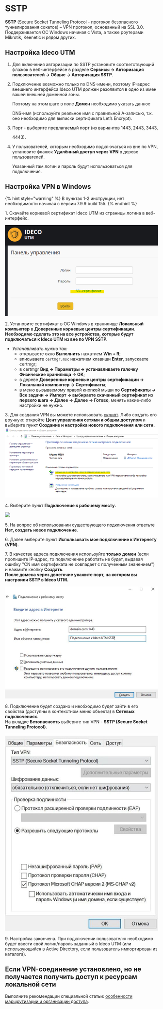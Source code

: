 # SSTP

**SSTP** (Secure Socket Tunneling Protocol - протокол безопасного туннелирования сокетов) – VPN протокол, основанный на SSL 3.0. Поддерживается ОС Windows начиная с Vista, а также роутерами Mikrotik, Keenetic и рядом других.

## Настройка Ideco UTM

1. Для включения авторизации по SSTP установите соответствующий флажок в веб-интерфейсе в разделе **Сервисы -> Авторизация пользователей -> Общие -> Авторизация SSTP**.
2.  Подключение возможно только по DNS-имени, поэтому IP-адрес внешнего интерфейса Ideco UTM должен резолвится в одно из имен вашей внешней доменной зоны. &#x20;

    Поэтому на этом шаге в поле **Домен** необходимо указать данное

    DNS-имя (используйте реальное имя с правильной А-записью, т.к. оно необходимо для выписки сертификата Let’s Encrypt).
3.  Порт - выберите предлагаемый порт (из вариантов 1443, 2443, 3443,

    4443\).
4.  У пользователей, которым необходимо подключаться из вне по VPN, установите флажок **Удалённый доступ через VPN** в дереве пользователей. &#x20;

    Указанный там логин и пароль будут использоваться для подключения.

## Настройка VPN в Windows

{% hint style="warning" %}
В пунктах 1-2 инструкции, нет необходимости начиная с версии 7.9.9 build 155.
{% endhint %}

1\. Скачайте корневой сертификат Ideco UTM из страницы логина в веб-интерфейс.

![](../../../../.gitbook/assets/11239500.png)

2\. Установите сертификат в ОС Windows в хранилище **Локальный компьютер** в **Доверенные корневые центры сертификации**.\
**Необходимо сделать это на все устройства, которые будут подключаться к Ideco UTM из вне по VPN SSTP**_._

* _Устанавливать нужно так:_ &#x20;
  * открываете окно **Выполнить** нажатием **Win + R**; &#x20;
  * вписываете `certmgr.msc` нажатием клавиши **Enter**, запускаете certmgr; &#x20;
  * в certmgr **Вид -> Параметры -> устанавливаете галочку Физические хранилища -> OK**; &#x20;
  * в дереве **Доверенные корневые центры сертификации -> Локальный компьютер -> Сертификаты**; &#x20;
  * в меню вызываемому правой кнопкой мыши по **Сертификаты -> Все задачи -> Импорт -> выбираете скачанный сертификат из первого шага -> Далее -> Далее -> Готово**, менять какие-либо настройки не нужно. &#x20;

3\. Для создания VPN вы можете использовать [скрипт](skript\_avtomaticheskogo\_sozdaniya\_polzovatelskikh\_podklyuchenii\_po\_sstp.md). Либо создать его вручную: откройте **Цент управления сетями и общим доступом** и выберите пункт **Создание и настройка нового подключения или сети.**\
![](../../../../.gitbook/assets/11239499.png)

4\. Выберите пункт **Подключение к рабочему месту.**

![](<../../../../.gitbook/assets/подключение\_к\_рабочему\_месту (1) (1) (1).jpeg>)

5\. На вопрос об использовании существующего подключения ответьте **Нет, создать новое подключение**.

6\. Далее выберите пункт **Использовать мое подключение к Интернету (VPN)**.

7\. В качестве адреса подключения используйте **только** **домен** (если пропишите IP-адрес, то подключение работать не будет, выдавая ошибку "CN имя сертификата не совпадает с полученным значением") и нажмите кнопку **Создать**.\
**После домена через двоеточие укажите порт, на котором вы настроили SSTP в Ideco UTM.**

![](../../../../.gitbook/assets/16842763.jpg)

8\. Подключение будет создано и необходимо будет зайти в его свойства (доступны в контекстном меню объекта) в **Сетевых подключениях**.\
На вкладке **Безопасность** выберите тип VPN - **SSTP (Secure Socket Tunneling Protocol)**.

![](../../../../.gitbook/assets/24936449.jpg)

9\. Настройка закончена. При подключении пользователю необходимо будет ввести свой логин/пароль заданный в Ideco UTM (или использующийся в Active Directory, если пользователь импортирован из каталога).

## Если VPN-соединение установлено, но не получается получить доступ к ресурсам локальной сети

Выполните рекомендации специальной статьи: [особенности маршрутизации и организации доступа](../features.md).
